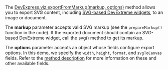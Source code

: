 The [DevExpress.viz.exportFromMarkup(markup, options)](/Documentation/ApiReference/Common/utils/viz/Methods/#exportFromMarkupmarkup_options) method allows you to export SVG content, including [SVG-based DevExtreme widgets](/Documentation/Guide/Themes_and_Styles/HTML-_and_SVG-Based_Widgets/), to an image or document.
 
The **markup** parameter accepts valid SVG markup (see the `prepareMarkup()` function in the code). If the exported document should contain an SVG-based DevExtreme widget, call the [svg()](/Documentation/ApiReference/Data_Visualization_Widgets/dxChart/Methods/#svg) method to get its markup.
 
The **options** parameter accepts an object whose fields configure export options. In this demo, we specify the `width`, `height`, `format`, and `svgToCanvas` fields.  Refer to the [method description](/Documentation/ApiReference/Common/utils/viz/Methods/#exportFromMarkupmarkup_options) for more information on these and other available fields.